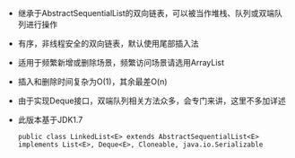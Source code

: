 * 继承于AbstractSequentialList的双向链表，可以被当作堆栈、队列或双端队列进行操作
* 有序，非线程安全的双向链表，默认使用尾部插入法
* 适用于频繁新增或删除场景，频繁访问场景请选用ArrayList
* 插入和删除时间复杂为O(1)，其余最差O(n)
* 由于实现Deque接口，双端队列相关方法众多，会专门来讲，这里不多加详述
* 此版本基于JDK1.7

	`public class LinkedList<E>
	extends AbstractSequentialList<E>
	implements List<E>, Deque<E>, Cloneable, java.io.Serializable`

